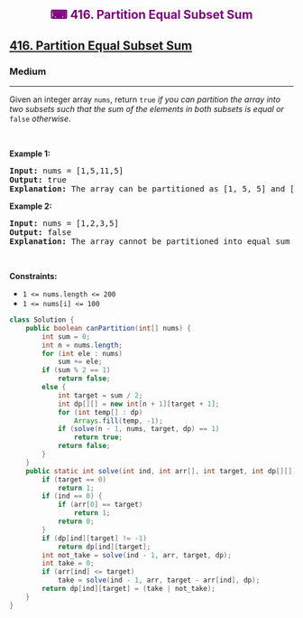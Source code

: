 <div align = "center">
<h style = "margin-bottom: 0px; margin-top: 0px; color : purple;" align = "center" class = "header">

## ⌨ 416. Partition Equal Subset Sum

</h>
</div>

<h2><a href="https://leetcode.com/problems/partition-equal-subset-sum" target = "_blank">416. Partition Equal Subset Sum</a></h2><h3>Medium</h3><hr><p>Given an integer array <code>nums</code>, return <code>true</code> <em>if you can partition the array into two subsets such that the sum of the elements in both subsets is equal or </em><code>false</code><em> otherwise</em>.</p>

<p>&nbsp;</p>
<p><strong class="example">Example 1:</strong></p>

<pre>
<strong>Input:</strong> nums = [1,5,11,5]
<strong>Output:</strong> true
<strong>Explanation:</strong> The array can be partitioned as [1, 5, 5] and [11].
</pre>

<p><strong class="example">Example 2:</strong></p>

<pre>
<strong>Input:</strong> nums = [1,2,3,5]
<strong>Output:</strong> false
<strong>Explanation:</strong> The array cannot be partitioned into equal sum subsets.
</pre>

<p>&nbsp;</p>
<p><strong>Constraints:</strong></p>

<ul>
	<li><code>1 &lt;= nums.length &lt;= 200</code></li>
	<li><code>1 &lt;= nums[i] &lt;= 100</code></li>
</ul>

```java
class Solution {
    public boolean canPartition(int[] nums) {
        int sum = 0;
        int n = nums.length;
        for (int ele : nums)
            sum += ele;
        if (sum % 2 == 1)
            return false;
        else {
            int target = sum / 2;
            int dp[][] = new int[n + 1][target + 1];
            for (int temp[] : dp)
                Arrays.fill(temp, -1);
            if (solve(n - 1, nums, target, dp) == 1)
                return true;
            return false;
        }
    }
    public static int solve(int ind, int arr[], int target, int dp[][]) {
        if (target == 0)
            return 1;
        if (ind == 0) {
            if (arr[0] == target)
                return 1;
            return 0;
        }
        if (dp[ind][target] != -1)
            return dp[ind][target];
        int not_take = solve(ind - 1, arr, target, dp);
        int take = 0;
        if (arr[ind] <= target)
            take = solve(ind - 1, arr, target - arr[ind], dp);
        return dp[ind][target] = (take | not_take);
    }
}
```

